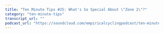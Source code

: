 ```yaml
---
title: "Ten Minute Tips #25: What's So Special About \"Zone 2\"?"
category: "ten-minute-tips"
transcript_url: ""
podcast_url: "https://soundcloud.com/empiricalcyclingpodcast/ten-minute-tips-25-whats-so-special-about-zone-2"
---
```

